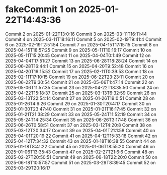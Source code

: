 # fakeCommit 1 on 2025-01-22T14:43:36
Commit 2 on 2025-01-22T13:0:16
Commit 3 on 2025-03-11T16:11:44
Commit 4 on 2025-03-11T18:16:11
Commit 5 on 2025-02-19T9:41:4
Commit 6 on 2025-02-19T2:51:54
Commit 7 on 2025-04-15T17:15:15
Commit 8 on 2025-04-15T18:57:25
Commit 9 on 2025-05-11T10:16:17
Commit 10 on 2025-05-11T15:20:45
Commit 11 on 2025-04-04T0:1:49
Commit 12 on 2025-04-04T17:51:27
Commit 13 on 2025-06-28T18:28:24
Commit 14 on 2025-06-28T16:44:1
Commit 15 on 2025-04-20T9:52:48
Commit 16 on 2025-04-20T16:15:52
Commit 17 on 2025-02-11T0:39:53
Commit 18 on 2025-02-11T17:10:15
Commit 19 on 2025-06-22T23:23:11
Commit 20 on 2025-06-22T9:30:54
Commit 21 on 2025-05-06T1:47:14
Commit 22 on 2025-05-06T11:57:35
Commit 23 on 2025-04-22T18:35:50
Commit 24 on 2025-04-22T15:18:37
Commit 25 on 2025-03-13T6:32:59
Commit 26 on 2025-03-13T22:54:14
Commit 27 on 2025-01-26T19:0:51
Commit 28 on 2025-01-26T4:6:26
Commit 29 on 2025-01-30T20:4:17
Commit 30 on 2025-01-30T23:47:40
Commit 31 on 2025-01-21T16:17:45
Commit 32 on 2025-01-21T21:38:29
Commit 33 on 2025-05-24T11:52:19
Commit 34 on 2025-05-24T14:25:34
Commit 35 on 2025-06-26T3:17:48
Commit 36 on 2025-06-26T0:58:51
Commit 37 on 2025-03-12T4:20:8
Commit 38 on 2025-03-12T20:34:17
Commit 39 on 2025-04-01T21:1:58
Commit 40 on 2025-04-01T20:19:22
Commit 41 on 2025-04-12T15:33:18
Commit 42 on 2025-04-12T7:34:32
Commit 43 on 2025-01-18T16:38:55
Commit 44 on 2025-01-18T8:41:22
Commit 45 on 2025-01-06T18:55:20
Commit 46 on 2025-01-06T13:35:43
Commit 47 on 2025-02-27T21:6:6
Commit 48 on 2025-02-27T20:50:51
Commit 49 on 2025-06-18T22:20:0
Commit 50 on 2025-06-18T10:57:57
Commit 51 on 2025-03-29T8:39:45
Commit 52 on 2025-03-29T20:16:17
